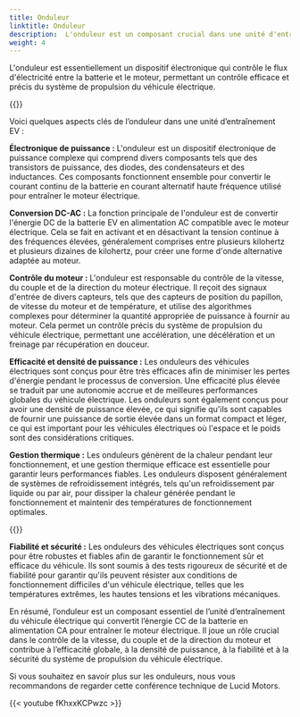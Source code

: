 ```yaml
---
title: Onduleur
linktitle: Onduleur
description:  L'onduleur est un composant crucial dans une unité d'entraînement de véhicule électrique (VE). Il est chargé de convertir l'électricité en courant continu (CC) stockée dans la batterie du véhicule en électricité en courant alternatif (AC), qui est ensuite utilisée pour alimenter le moteur électrique qui entraîne les roues du véhicule électrique.
weight: 4
---
```

<!-- markdownlint-disable MD033 -->
L'onduleur est essentiellement un dispositif électronique qui contrôle le flux d'électricité entre la batterie et le moteur, permettant un contrôle efficace et précis du système de propulsion du véhicule électrique.

{{<evkxdisplayaddarticle />}}

Voici quelques aspects clés de l’onduleur dans une unité d’entraînement EV :

**Électronique de puissance :** L'onduleur est un dispositif électronique de puissance complexe qui comprend divers composants tels que des transistors de puissance, des diodes, des condensateurs et des inductances. Ces composants fonctionnent ensemble pour convertir le courant continu de la batterie en courant alternatif haute fréquence utilisé pour entraîner le moteur électrique.

**Conversion DC-AC :** La fonction principale de l'onduleur est de convertir l'énergie DC de la batterie EV en alimentation AC compatible avec le moteur électrique. Cela se fait en activant et en désactivant la tension continue à des fréquences élevées, généralement comprises entre plusieurs kilohertz et plusieurs dizaines de kilohertz, pour créer une forme d'onde alternative adaptée au moteur.

**Contrôle du moteur :** L'onduleur est responsable du contrôle de la vitesse, du couple et de la direction du moteur électrique. Il reçoit des signaux d'entrée de divers capteurs, tels que des capteurs de position du papillon, de vitesse du moteur et de température, et utilise des algorithmes complexes pour déterminer la quantité appropriée de puissance à fournir au moteur. Cela permet un contrôle précis du système de propulsion du véhicule électrique, permettant une accélération, une décélération et un freinage par récupération en douceur.

**Efficacité et densité de puissance :** Les onduleurs des véhicules électriques sont conçus pour être très efficaces afin de minimiser les pertes d'énergie pendant le processus de conversion. Une efficacité plus élevée se traduit par une autonomie accrue et de meilleures performances globales du véhicule électrique. Les onduleurs sont également conçus pour avoir une densité de puissance élevée, ce qui signifie qu'ils sont capables de fournir une puissance de sortie élevée dans un format compact et léger, ce qui est important pour les véhicules électriques où l'espace et le poids sont des considérations critiques.

**Gestion thermique :** Les onduleurs génèrent de la chaleur pendant leur fonctionnement, et une gestion thermique efficace est essentielle pour garantir leurs performances fiables. Les onduleurs disposent généralement de systèmes de refroidissement intégrés, tels qu'un refroidissement par liquide ou par air, pour dissiper la chaleur générée pendant le fonctionnement et maintenir des températures de fonctionnement optimales.

{{<evkxdisplayaddarticle />}}

**Fiabilité et sécurité :** Les onduleurs des véhicules électriques sont conçus pour être robustes et fiables afin de garantir le fonctionnement sûr et efficace du véhicule. Ils sont soumis à des tests rigoureux de sécurité et de fiabilité pour garantir qu'ils peuvent résister aux conditions de fonctionnement difficiles d'un véhicule électrique, telles que les températures extrêmes, les hautes tensions et les vibrations mécaniques.

En résumé, l’onduleur est un composant essentiel de l’unité d’entraînement du véhicule électrique qui convertit l’énergie CC de la batterie en alimentation CA pour entraîner le moteur électrique. Il joue un rôle crucial dans le contrôle de la vitesse, du couple et de la direction du moteur et contribue à l’efficacité globale, à la densité de puissance, à la fiabilité et à la sécurité du système de propulsion du véhicule électrique.

Si vous souhaitez en savoir plus sur les onduleurs, nous vous recommandons de regarder cette conférence technique de Lucid Motors.

{{< youtube fKhxxKCPwzc >}}
